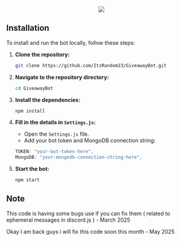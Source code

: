 <center><img src="https://capsule-render.vercel.app/api?type=waving&color=gradient&height=200&section=header&text=GiveawayBot&fontSize=80&fontAlignY=35&animation=twinkling&fontColor=gradient" /></center>

## Installation

To install and run the bot locally, follow these steps:

1. **Clone the repository:**
   ```bash
   git clone https://github.com/ItzRandom23/GiveawayBot.git
   ```

2. **Navigate to the repository directory:**
   ```bash
   cd GiveawayBot
   ```

3. **Install the dependencies:**
   ```bash
   npm install
   ```
4. **Fill in the details in `Settings.js`:**
   - Open the `Settings.js` file.
   - Add your bot token and MongoDB connection string:
   ```javascript
   TOKEN: "your-bot-token-here",
   MongoDB: "your-mongodb-connection-string-here",
5. **Start the bot:**
   ```bash
   npm start
   ```

## Note
This code is having some bugs use if you can fix them ( related to ephemeral messages in discord.js )  - March 2025

Okay I am back guys i will fix this code soon this month - May 2025
